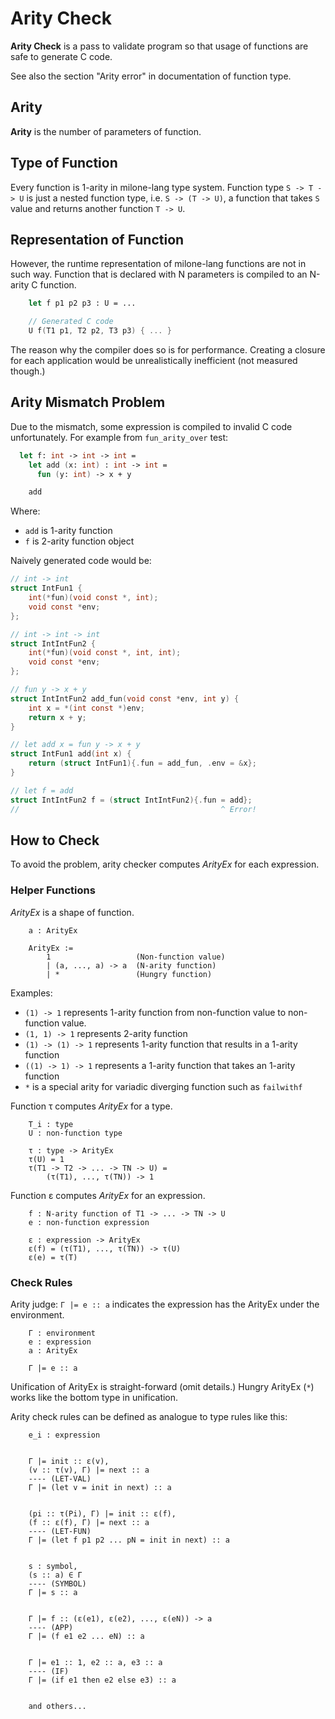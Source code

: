 # Arity Check

**Arity Check** is a pass to validate program so that usage of functions are safe to generate C code.

See also the section "Arity error" in documentation of function type.

## Arity

**Arity** is the number of parameters of function.

## Type of Function

Every function is 1-arity in milone-lang type system.
Function type `S -> T -> U` is just a nested function type, i.e. `S -> (T -> U)`, a function that takes `S` value and returns another function `T -> U`.

## Representation of Function

However, the runtime representation of milone-lang functions are not in such way.
Function that is declared with N parameters is compiled to an N-arity C function.

```fsharp
    let f p1 p2 p3 : U = ...
```

```c
    // Generated C code
    U f(T1 p1, T2 p2, T3 p3) { ... }
```

The reason why the compiler does so is for performance.
Creating a closure for each application would be unrealistically inefficient (not measured though.)

## Arity Mismatch Problem

Due to the mismatch, some expression is compiled to invalid C code unfortunately. For example from `fun_arity_over` test:

```fsharp
  let f: int -> int -> int =
    let add (x: int) : int -> int =
      fun (y: int) -> x + y

    add
```

Where:

- `add` is 1-arity function
- `f` is 2-arity function object

Naively generated code would be:

```c
// int -> int
struct IntFun1 {
    int(*fun)(void const *, int);
    void const *env;
};

// int -> int -> int
struct IntIntFun2 {
    int(*fun)(void const *, int, int);
    void const *env;
};

// fun y -> x + y
struct IntIntFun2 add_fun(void const *env, int y) {
    int x = *(int const *)env;
    return x + y;
}

// let add x = fun y -> x + y
struct IntFun1 add(int x) {
    return (struct IntFun1){.fun = add_fun, .env = &x};
}

// let f = add
struct IntIntFun2 f = (struct IntIntFun2){.fun = add};
//                                             ^ Error!
```

## How to Check

To avoid the problem, arity checker computes *ArityEx* for each expression.

### Helper Functions

*ArityEx* is a shape of function.

```
    a : ArityEx

    ArityEx :=
        1                   (Non-function value)
        | (a, ..., a) -> a  (N-arity function)
        | *                 (Hungry function)
```

Examples:

- `(1) -> 1` represents 1-arity function from non-function value to non-function value.
- `(1, 1) -> 1` represents 2-arity function
- `(1) -> (1) -> 1` represents 1-arity function that results in a 1-arity function
- `((1) -> 1) -> 1` represents a 1-arity function that takes an 1-arity function
- `*` is a special arity for variadic diverging function such as `failwithf`

Function τ computes *ArityEx* for a type.

```
    T_i : type
    U : non-function type

    τ : type -> ArityEx
    τ(U) = 1
    τ(T1 -> T2 -> ... -> TN -> U) =
        (τ(T1), ..., τ(TN)) -> 1
```

Function ε computes *ArityEx* for an expression.

```
    f : N-arity function of T1 -> ... -> TN -> U
    e : non-function expression

    ε : expression -> ArityEx
    ε(f) = (τ(T1), ..., τ(TN)) -> τ(U)
    ε(e) = τ(T)
```

### Check Rules

Arity judge: `Γ |= e :: a` indicates the expression has the ArityEx under the environment.

```
    Γ : environment
    e : expression
    a : ArityEx

    Γ |= e :: a
```

Unification of ArityEx is straight-forward (omit details.)
Hungry ArityEx (`*`) works like the bottom type in unification.

Arity check rules can be defined as analogue to type rules like this:

```
    e_i : expression


    Γ |= init :: ε(v),
    (v :: τ(v), Γ) |= next :: a
    ---- (LET-VAL)
    Γ |= (let v = init in next) :: a


    (pi :: τ(Pi), Γ) |= init :: ε(f),
    (f :: ε(f), Γ) |= next :: a
    ---- (LET-FUN)
    Γ |= (let f p1 p2 ... pN = init in next) :: a


    s : symbol,
    (s :: a) ∈ Γ
    ---- (SYMBOL)
    Γ |= s :: a


    Γ |= f :: (ε(e1), ε(e2), ..., ε(eN)) -> a
    ---- (APP)
    Γ |= (f e1 e2 ... eN) :: a


    Γ |= e1 :: 1, e2 :: a, e3 :: a
    ---- (IF)
    Γ |= (if e1 then e2 else e3) :: a


    and others...
```
